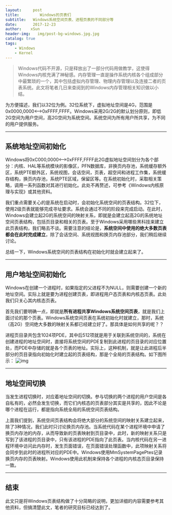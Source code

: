 ```yaml
---
layout:     post                                
title:         Windows的页表们                   
subtitle:   Windows系统空间页表、进程页表的不同部分等  
date:       2017-12-23                    
author:    xSun                  
header-img:   img/post-bg-windows.jpg.jpg   
catalog: true                    
tags:                              
    - Windows
    - Kernel
---
```


>Windows代码不开源，只是释放出了一部分代码用做教学，这使得Windows内核充满了神秘感。内存管理一直是操作系统内核各个组成部分中最繁琐的一个，其中包括虚拟内存管理、物理内存管理以及连接二者的页表系统。此文将笔者几日来查阅到的Windows内存管理相关知识做以小结。

为方便描述，我们以32位为例。32位系统下，虚拟地址空间是4G，范围是0x0000,0000<—>0xFFFF,FFFF。Windows采用2G/2G的默认划分原则，即低2G空间为用户空间，高2G空间为系统空间。系统空间为所有用户所共享，为不同的用户提供服务。

---
## **系统地址空间初始化**

Windows将0xC000,0000<—>0xFFFF,FFFF此2G虚拟地址空间划分为各个部分：内核、HAL等系统模块的影像区，PFN数据库，非换页内存池，系统缓存额外区，系统PTE额外区，系统视图，会话空间，页表，超空间和进程工作集，系统缓存结构，换页内存池，系统PTE区域，保留区等。在系统初始化时，采取相关策略，调用一系列函数对其进行初始化。此处不再赘述，可参考《Windows内核原理与实现》或其他资料。

我们重点需要关心的是系统在启动时，会初始化系统空间的页表结构。32位下，使用2级页表就能够完成寻址要求。系统会通过不同的阶段来完成启动。在此时，Windows会建立起2G的系统空间的映射关系，即就是会建立起高2G的系统地址空间页表结构，包括页目录和相关的页表。至于Windows采用哪些黑科技来建立此页表结构，我们略去不谈。需要注意的结论是，**系统空间中使用的绝大多数页表都会在此时完成建立**，除了会话空间、系统视图和换页内存池部分，我们稍后继续讨论。

总结一下，Windows系统空间的页表结构在初始化时就会建立起来了。

---
## **用户地址空间初始化**

Windows在创建一个进程时，如果指定的父进程不为NULL，则需要创建一个新的地址空间。实际上就是要为进程创建页表，即进程用户态页表和内核态页表。此处我们只关心其内核态页表。

首先我们要明确一点，即就是**所有进程共享Windows系统空间页表**，就是我们上面讨论的那个页表。Windows系统空间页表在系统初始化时就建立，那时，系统（高2G）空间绝大多数的映射关系都已经建立好了。那具体是如何共享的呢？？

进程页目录共包含1024项PDE，其中后512项就是用于关联到系统空间的，系统在创建进程的地址空间时，直接将系统空间的PDE复制到此进程的页目录的对应位置处，而PDE中存储的就是各个页表的地址。实际上，这种机制，就是让此进程后半部分的页目录指向初始化时建立起的页表结构，那是个全局的页表结构。如下图所示：
![img](http://p194hb5ge.bkt.clouddn.com/windows-pt-structure.png)

---
## **地址空间切换**

当发生进程切换时，对应着地址空间的切换。参与切换的两个进程的用户空间是各自私有的，必然会发生切换，而它们内核态的页表部分其实是共享的，因此不论是哪个进程在运行，都是指向系统全局的系统空间页表结构。

上面我们提到，系统空间页表结构会将绝大部分的系统空间的映射关系建立起来，除了3种情况，我们此时只讨论换页内存池。当系统代码在某个进程环境中申请了换页内存池的内存，从而导致新的页表映射到页目录中，此时，新的映射关系只是写到了该进程的页目录中，只有该进程的PDE指向了此页表。当内核代码在另一进程环境中访问此内存时，发生页面错误，在页面错误处理函数中，此项映射关系将会同步到此时的进程所对应的PDE中。Windows使用MmSystemPagePtes记录换页内存的页表映射。Windows使用此机制来保持各个进程的内核态页目录保持一致。

---

## 结束

此文只是将Windows页表结构做了十分简略的说明，更加详细的内容需要参考其他资料，但搞清楚此文，笔者的研究目标已经达到了。